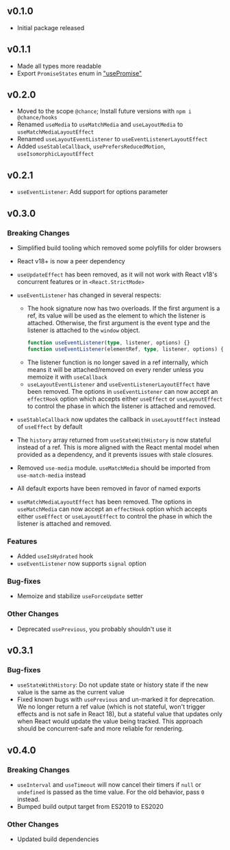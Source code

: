 ## v0.1.0

- Initial package released

## v0.1.1

- Made all types more readable
- Export `PromiseStates` enum in ["usePromise"](docs/modules/_use_promise_.md)

## v0.2.0

- Moved to the scope `@chance`; Install future versions with `npm i @chance/hooks`
- Renamed `useMedia` to `useMatchMedia` and `useLayoutMedia` to `useMatchMediaLayoutEffect`
- Renamed `useLayoutEventListener` to `useEventListenerLayoutEffect`
- Added `useStableCallback`, `usePrefersReducedMotion`, `useIsomorphicLayoutEffect`

## v0.2.1

- `useEventListener`: Add support for options parameter

## v0.3.0

### Breaking Changes

- Simplified build tooling which removed some polyfills for older browsers
- React v18+ is now a peer dependency
- `useUpdateEffect` has been removed, as it will not work with React v18's
  concurrent features or in `<React.StrictMode>`
- `useEventListener` has changed in several respects:

  - The hook signature now has two overloads. If the first argument is a ref,
    its value will be used as the element to which the listener is attached.
    Otherwise, the first argument is the event type and the listener is attached
    to the `window` object.
    ```ts
    function useEventListener(type, listener, options) {}
    function useEventListener(elementRef, type, listener, options) {}
    ```
  - The listener function is no longer saved in a ref internally, which means it
    will be attached/removed on every render unless you memoize it with
    `useCallback`
  - `useLayoutEventListener` and `useEventListenerLayoutEffect` have been
    removed. The options in `useEventListener` can now accept an `effectHook`
    option which accepts either `useEffect` or `useLayoutEffect` to control the
    phase in which the listener is attached and removed.

- `useStableCallback` now updates the callback in `useLayoutEffect` instead of `useEffect` by default
- The `history` array returned from `useStateWithHistory` is now stateful
  instead of a ref. This is more aligned with the React mental model when
  provided as a dependency, and it prevents issues with stale closures.
- Removed `use-media` module. `useMatchMedia` should be imported from `use-match-media` instead
- All default exports have been removed in favor of named exports
- `useMatchMediaLayoutEffect` has been removed. The options in `useMatchMedia`
  can now accept an `effectHook` option which accepts either `useEffect` or
  `useLayoutEffect` to control the phase in which the listener is attached and
  removed.

### Features

- Added `useIsHydrated` hook
- `useEventListener` now supports `signal` option

### Bug-fixes

- Memoize and stabilize `useForceUpdate` setter

### Other Changes

- Deprecated `usePrevious`, you probably shouldn't use it

## v0.3.1

### Bug-fixes

- `useStateWithHistory`: Do not update state or history state if the new value
  is the same as the current value
- Fixed known bugs with `usePrevious` and un-marked it for deprecation. We no
  longer return a ref value (which is not stateful, won't trigger effects and is
  not safe in React 18), but a stateful value that updates only when React would
  update the value being tracked. This approach should be concurrent-safe and
  more reliable for rendering.

## v0.4.0

### Breaking Changes

- `useInterval` and `useTimeout` will now cancel their timers if `null` or
  `undefined` is passed as the time value. For the old behavior, pass `0`
  instead.
- Bumped build output target from ES2019 to ES2020

### Other Changes

- Updated build dependencies
